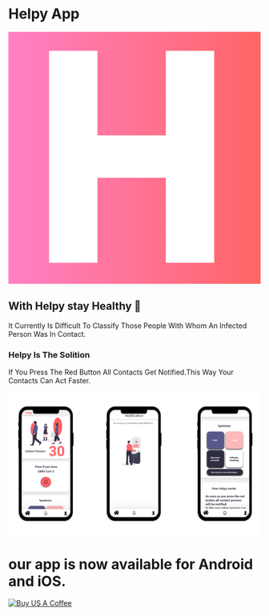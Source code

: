 # Helpy App
![Helpy Logo](assets/icon.png?raw=true "Title")
## With Helpy stay Healthy  🤗

It Currently Is Difficult To Classify 
Those People With Whom An 
Infected Person Was In Contact.
### Helpy Is The Solition
If You Press The Red Button All Contacts Get Notified.This Way Your Contacts Can Act Faster. 

![Helpy Logo](assets/mockups.PNG?raw=true "Title")

# our app is now available for Android and iOS.
<a href="https://www.buymeacoffee.com/AliKarami" target="_blank"><img src="https://cdn.buymeacoffee.com/buttons/default-red.png" alt="Buy US A Coffee" style="height: 51px !important;width: 217px !important;" ></a>
